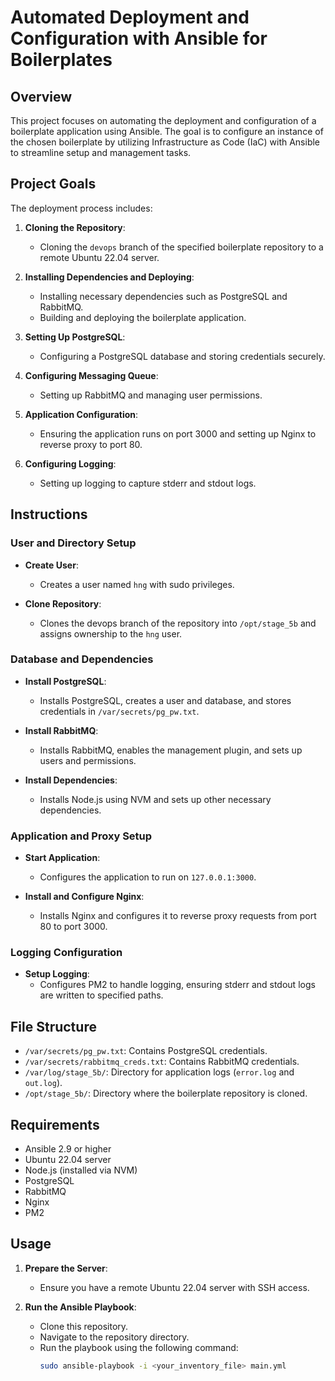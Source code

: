# Automated Deployment and Configuration with Ansible for Boilerplates

## Overview

This project focuses on automating the deployment and configuration of a boilerplate application using Ansible. The goal is to configure an instance of the chosen boilerplate by utilizing Infrastructure as Code (IaC) with Ansible to streamline setup and management tasks.

## Project Goals

The deployment process includes:

1. **Cloning the Repository**:
   - Cloning the `devops` branch of the specified boilerplate repository to a remote Ubuntu 22.04 server.

2. **Installing Dependencies and Deploying**:
   - Installing necessary dependencies such as PostgreSQL and RabbitMQ.
   - Building and deploying the boilerplate application.

3. **Setting Up PostgreSQL**:
   - Configuring a PostgreSQL database and storing credentials securely.

4. **Configuring Messaging Queue**:
   - Setting up RabbitMQ and managing user permissions.

5. **Application Configuration**:
   - Ensuring the application runs on port 3000 and setting up Nginx to reverse proxy to port 80.

6. **Configuring Logging**:
   - Setting up logging to capture stderr and stdout logs.

## Instructions

### User and Directory Setup

- **Create User**:
  - Creates a user named `hng` with sudo privileges.

- **Clone Repository**:
  - Clones the devops branch of the repository into `/opt/stage_5b` and assigns ownership to the `hng` user.

### Database and Dependencies

- **Install PostgreSQL**:
  - Installs PostgreSQL, creates a user and database, and stores credentials in `/var/secrets/pg_pw.txt`.

- **Install RabbitMQ**:
  - Installs RabbitMQ, enables the management plugin, and sets up users and permissions.

- **Install Dependencies**:
  - Installs Node.js using NVM and sets up other necessary dependencies.

### Application and Proxy Setup

- **Start Application**:
  - Configures the application to run on `127.0.0.1:3000`.

- **Install and Configure Nginx**:
  - Installs Nginx and configures it to reverse proxy requests from port 80 to port 3000.

### Logging Configuration

- **Setup Logging**:
  - Configures PM2 to handle logging, ensuring stderr and stdout logs are written to specified paths.

## File Structure

- `/var/secrets/pg_pw.txt`: Contains PostgreSQL credentials.
- `/var/secrets/rabbitmq_creds.txt`: Contains RabbitMQ credentials.
- `/var/log/stage_5b/`: Directory for application logs (`error.log` and `out.log`).
- `/opt/stage_5b/`: Directory where the boilerplate repository is cloned.

## Requirements

- Ansible 2.9 or higher
- Ubuntu 22.04 server
- Node.js (installed via NVM)
- PostgreSQL
- RabbitMQ
- Nginx
- PM2

## Usage

1. **Prepare the Server**:
   - Ensure you have a remote Ubuntu 22.04 server with SSH access.

2. **Run the Ansible Playbook**:
   - Clone this repository.
   - Navigate to the repository directory.
   - Run the playbook using the following command:
     ```bash
     sudo ansible-playbook -i <your_inventory_file> main.yml
     ```

